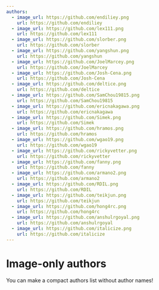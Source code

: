 ```yaml
---
authors:
  - image_url: https://github.com/endiliey.png
    url: https://github.com/endiliey
  - image_url: https://github.com/lex111.png
    url: https://github.com/lex111
  - image_url: https://github.com/slorber.png
    url: https://github.com/slorber
  - image_url: https://github.com/yangshun.png
    url: https://github.com/yangshun
  - image_url: https://github.com/JoelMarcey.png
    url: https://github.com/JoelMarcey
  - image_url: https://github.com/Josh-Cena.png
    url: https://github.com/Josh-Cena
  - image_url: https://github.com/deltice.png
    url: https://github.com/deltice
  - image_url: https://github.com/SamChou19815.png
    url: https://github.com/SamChou19815
  - image_url: https://github.com/ericnakagawa.png
    url: https://github.com/ericnakagawa
  - image_url: https://github.com/Simek.png
    url: https://github.com/Simek
  - image_url: https://github.com/hramos.png
    url: https://github.com/hramos
  - image_url: https://github.com/wgao19.png
    url: https://github.com/wgao19
  - image_url: https://github.com/rickyvetter.png
    url: https://github.com/rickyvetter
  - image_url: https://github.com/fanny.png
    url: https://github.com/fanny
  - image_url: https://github.com/armano2.png
    url: https://github.com/armano2
  - image_url: https://github.com/RDIL.png
    url: https://github.com/RDIL
  - image_url: https://github.com/teikjun.png
    url: https://github.com/teikjun
  - image_url: https://github.com/hong4rc.png
    url: https://github.com/hong4rc
  - image_url: https://github.com/anshulrgoyal.png
    url: https://github.com/anshulrgoyal
  - image_url: https://github.com/italicize.png
    url: https://github.com/italicize
---
```


# Image-only authors

You can make a compact authors list without author names!
